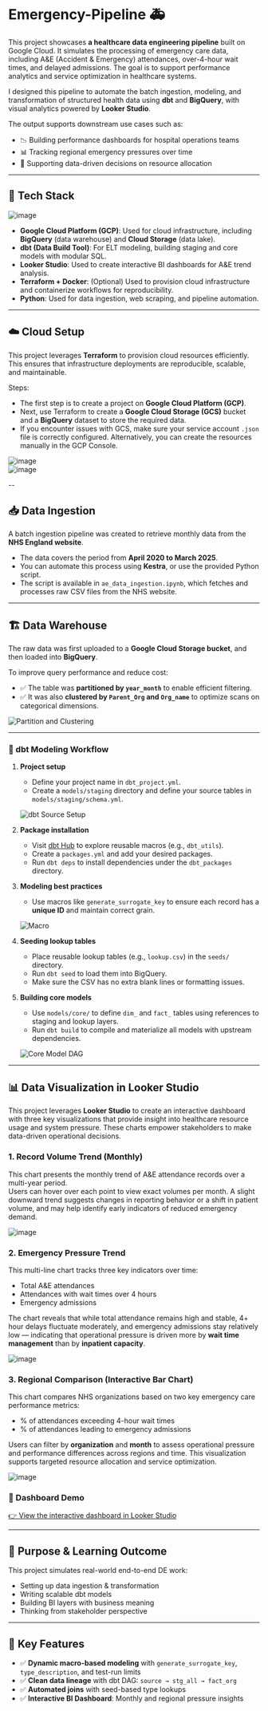 # Emergency-Pipeline 🚑

This project showcases **a healthcare data engineering pipeline** built on Google Cloud. It simulates the processing of emergency care data, including A&E (Accident & Emergency) attendances, over-4-hour wait times, and delayed admissions. The goal is to support performance analytics and service optimization in healthcare systems.

I designed this pipeline to automate the batch ingestion, modeling, and transformation of structured health data using **dbt** and **BigQuery**, with visual analytics powered by **Looker Studio**.

The output supports downstream use cases such as:
- 📉 Building performance dashboards for hospital operations teams  
- 📊 Tracking regional emergency pressures over time  
- 🔁 Supporting data-driven decisions on resource allocation

---

## 🧰 Tech Stack

![image](https://github.com/user-attachments/assets/332be1b1-0235-4050-ba2f-496bff5e435a)

- **Google Cloud Platform (GCP)**: Used for cloud infrastructure, including **BigQuery** (data warehouse) and **Cloud Storage** (data lake).
- **dbt (Data Build Tool)**: For ELT modeling, building staging and core models with modular SQL.
- **Looker Studio**: Used to create interactive BI dashboards for A&E trend analysis.
- **Terraform + Docker**: (Optional) Used to provision cloud infrastructure and containerize workflows for reproducibility.
- **Python**: Used for data ingestion, web scraping, and pipeline automation.

---

## ☁️ Cloud Setup

This project leverages **Terraform** to provision cloud resources efficiently. This ensures that infrastructure deployments are reproducible, scalable, and maintainable.

Steps:
- The first step is to create a project on **Google Cloud Platform (GCP)**.
- Next, use Terraform to create a **Google Cloud Storage (GCS)** bucket and a **BigQuery** dataset to store the required data.
- If you encounter issues with GCS, make sure your service account `.json` file is correctly configured. Alternatively, you can create the resources manually in the GCP Console.

![image](https://github.com/user-attachments/assets/9f95cf4c-4efb-4485-8f71-afe047378801)  
![image](https://github.com/user-attachments/assets/2eaab7bb-46f8-4c67-b275-c8c1d1c4eb08)

--

## 📥 Data Ingestion

A batch ingestion pipeline was created to retrieve monthly data from the **NHS England website**.

- The data covers the period from **April 2020 to March 2025**.
- You can automate this process using **Kestra**, or use the provided Python script.
- The script is available in `ae_data_ingestion.ipynb`, which fetches and processes raw CSV files from the NHS website.
  
---

## 🏗️ Data Warehouse

The raw data was first uploaded to a **Google Cloud Storage bucket**, and then loaded into **BigQuery**.

To improve query performance and reduce cost:
- ✅ The table was **partitioned by `year_month`** to enable efficient filtering.
- ✅ It was also **clustered by `Parent_Org` and `Org_name`** to optimize scans on categorical dimensions.

![Partition and Clustering](https://github.com/user-attachments/assets/024dd162-d430-47f7-9de3-6a372ed6f5a7)

---

### 🧱 dbt Modeling Workflow

1. **Project setup**
   - Define your project name in `dbt_project.yml`.
   - Create a `models/staging` directory and define your source tables in `models/staging/schema.yml`.

   ![dbt Source Setup](https://github.com/user-attachments/assets/73876317-718d-41b2-8257-ddb1977af388)

2. **Package installation**
   - Visit [dbt Hub](https://hub.getdbt.com/) to explore reusable macros (e.g., `dbt_utils`).
   - Create a `packages.yml` and add your desired packages.
   - Run `dbt deps` to install dependencies under the `dbt_packages` directory.

3. **Modeling best practices**
   - Use macros like `generate_surrogate_key` to ensure each record has a **unique ID** and maintain correct grain.

   ![Macro](https://github.com/user-attachments/assets/f068ec70-9bea-4826-9c8b-99bc286f3479)

4. **Seeding lookup tables**
   - Place reusable lookup tables (e.g., `lookup.csv`) in the `seeds/` directory.
   - Run `dbt seed` to load them into BigQuery.
   - Make sure the CSV has no extra blank lines or formatting issues.

5. **Building core models**
   - Use `models/core/` to define `dim_` and `fact_` tables using references to staging and lookup layers.
   - Run `dbt build` to compile and materialize all models with upstream dependencies.

   ![Core Model DAG](https://github.com/user-attachments/assets/c01cdf68-d516-448f-91cf-65daa25cc47d)

---

## 📊 Data Visualization in Looker Studio

This project leverages **Looker Studio** to create an interactive dashboard with three key visualizations that provide insight into healthcare resource usage and system pressure. These charts empower stakeholders to make data-driven operational decisions.

### 1. Record Volume Trend (Monthly)

This chart presents the monthly trend of A&E attendance records over a multi-year period.  
Users can hover over each point to view exact volumes per month. A slight downward trend suggests changes in reporting behavior or a shift in patient volume, and may help identify early indicators of reduced emergency demand.

![image](https://github.com/user-attachments/assets/ea3c4a1e-6bfb-4abb-bec3-e6a6dbf469aa)

### 2. Emergency Pressure Trend

This multi-line chart tracks three key indicators over time:
- Total A&E attendances
- Attendances with wait times over 4 hours
- Emergency admissions

The chart reveals that while total attendance remains high and stable, 4+ hour delays fluctuate moderately, and emergency admissions stay relatively low — indicating that operational pressure is driven more by **wait time management** than by **inpatient capacity**.

![image](https://github.com/user-attachments/assets/88cbaf28-99b6-42a3-96a3-bbc48fb3f3f4)

### 3. Regional Comparison (Interactive Bar Chart)

This chart compares NHS organizations based on two key emergency care performance metrics:
- % of attendances exceeding 4-hour wait times  
- % of attendances leading to emergency admissions  

Users can filter by **organization** and **month** to assess operational pressure and performance differences across regions and time. This visualization supports targeted resource allocation and service optimization.

![image](https://github.com/user-attachments/assets/9977054e-bbae-41b5-8ff0-bf85b295f061)

### 🔗 Dashboard Demo

[👉 View the interactive dashboard in Looker Studio](https://lookerstudio.google.com/u/0/reporting/90748a94-e924-4b60-81b4-31dcdadd3ece/page/g57MF?hl=en)

---

## 🎯 Purpose & Learning Outcome

This project simulates real-world end-to-end DE work:
- Setting up data ingestion & transformation
- Writing scalable dbt models
- Building BI layers with business meaning
- Thinking from stakeholder perspective

---

## 🧠 Key Features

- ✅ **Dynamic macro-based modeling** with `generate_surrogate_key`, `type_description`, and test-run limits
- ✅ **Clean data lineage** with dbt DAG: `source → stg_all → fact_org`
- ✅ **Automated joins** with seed-based type lookups
- ✅ **Interactive BI Dashboard**: Monthly and regional pressure insights

